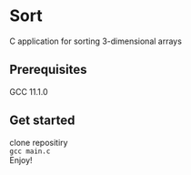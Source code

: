# Sort
C application for sorting 3-dimensional arrays
## Prerequisites
GCC 11.1.0
## Get started
clone repositiry \
`
gcc main.c
` \
Enjoy!
